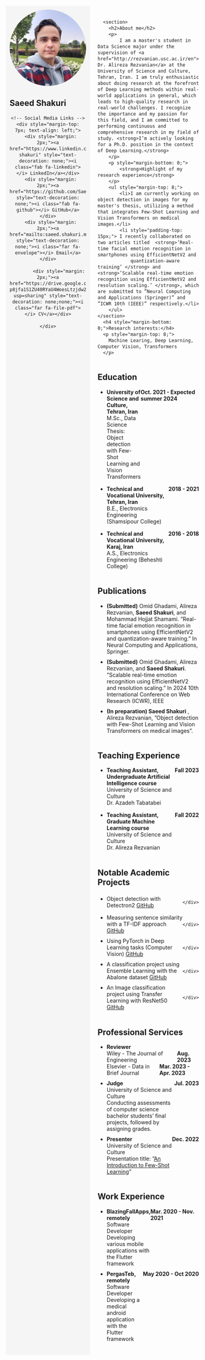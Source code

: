 <html>
<head>
<link rel='stylesheet' href='https://cdnjs.cloudflare.com/ajax/libs/font-awesome/5.15.1/css/all.min.css'>
</head>
<body>
<div style="display: flex;">
  <div style="flex: 1; padding: 10px; background-color: #f5f5f5; max-width: 200px; text-align: center;">
    <img src="assets/img/profile9.png" alt="Profile Picture" width="200" style="border-radius: 50%;">
    <h2 style="text-align: left;">Saeed Shakuri</h2>
    
    <!-- Social Media Links -->
    <div style="margin-top: 7px; text-align: left;">
      <div style="margin: 2px;"><a href="https://www.linkedin.com/in/saeed-shakuri" style="text-decoration: none;"><i class="fab fa-linkedin"></i> LinkedIn</a></div>
      <div style="margin: 2px;"><a href="https://github.com/SaeedShakuri" style="text-decoration: none;"><i class="fab fa-github"></i> GitHub</a></div>
      <div style="margin: 2px;"><a href="mailto:saeed.shakuri.m@gmail.com" style="text-decoration: none;"><i class="far fa-envelope"></i> Email</a></div>
      
            <div style="margin: 2px;"><a href="https://drive.google.com/file/d/1z1-p8jfa1S1ZU40RYaU4WoesLtzjdw25/view?usp=sharing" style="text-decoration: none;none;"><i class="far fa-file-pdf"></i> CV</a></div>
      
    </div>
  </div>
  <div style="flex: 3; padding: 20px;">

<!-- ------------------------------------------------------------------------------------------------------ -->

      <section>
        <h2>About me</h2>
        <p>
            I am a master's student in Data Science major under the supervision of <a href="http://rezvanian.usc.ac.ir/en"> Dr. Alireza Rezvanian</a> at the University of Science and Culture, Tehran, Iran. I am truly enthusiastic about doing research at the forefront of Deep Learning methods within real-world applications in general, which leads to high-quality research in real-world challenges. I recognize the importance and my passion for this field, and I am committed to performing continuous and comprehensive research in my field of study. <strong>I’m actively looking for a Ph.D. position in the context of Deep Learning.</strong>
        </p>
        <p style="margin-bottom: 0;">
            <strong>Highlight of my research experience</strong>
        </p>
        <ul style="margin-top: 8;">
            <li>I am currently working on object detection in images for my master's thesis, utilizing a method that integrates Few-Shot Learning and Vision Transformers on medical images.</li>
            <li style="padding-top: 15px;"> I recently collaborated on two articles titled  <strong>’Real-time facial emotion recognition in smartphones using EfficientNetV2 and
                quantization-aware training’ </strong> and  <strong>’Scalable real-time emotion recognition using EfficientNetV2 and resolution scaling.’ </strong>, which are submitted to ”Neural Computing and Applications (Springer)” and ”ICWR 10th (IEEE)” respectively.</li>
        </ul>
    </section>
      <h4 style="margin-bottom: 0;">Research interests:</h4>
      <p style="margin-top: 8;">
        Machine Learing, Deep Learning, Computer Vision, Transformers
      </p>
      
<!-- ------------------------------------------------------------------------------------------------------ -->

<h2 style="padding-top: 15px;">Education</h2>
<ul>
  <li style="margin-bottom: 15px;">
    <div style="display: flex; justify-content: space-between; align-items: flex-start;">
      <div style="flex: 1;">
        <strong>University of Science and Culture, Tehran, Iran</strong>
        <br>M.Sc., Data Science
        <br>Thesis: Object detection with Few-Shot Learning and Vision Transformers
      </div>
      <div>
        <strong>Oct. 2021 - Expected summer 2024</strong>
      </div>
    </div>
  </li>

  <li style="margin-bottom: 15px;">
    <div style="display: flex; justify-content: space-between; align-items: flex-start;">
      <div style="flex: 1;">
        <strong>Technical and Vocational University, Tehran, Iran</strong>
        <br>B.E., Electronics Engineering (Shamsipour College)
      </div>
      <div>
        <strong>2018 - 2021</strong>
      </div>
    </div>
  </li>

  <li>
    <div style="display: flex; justify-content: space-between; align-items: flex-start;">
      <div style="flex: 1;">
        <strong>Technical and Vocational University, Karaj, Iran</strong>
        <br>A.S., Electronics Engineering (Beheshti College)
      </div>
      <div>
        <strong>2016 - 2018</strong>
      </div>
    </div>
  </li>
</ul>



<!-- ------------------------------------------------------------------------------------------------------ -->

<h2 style="padding-top: 15px;">Publications</h2>
<ul>
  <li style="margin-bottom: 10px;">
    <strong> (Submitted)</strong> Omid Ghadami, Alireza Rezvanian, <strong>Saeed Shakuri</strong>, and Mohammad Hojjat Shamami. ”Real-time facial emotion
recognition in smartphones using EfficientNetV2 and quantization-aware training.” In Neural Computing and Applications, Springer.
  </li>
    <li style="margin-bottom: 10px;">
    <strong> (Submitted)</strong> Omid Ghadami, Alireza Rezvanian, and <strong>Saeed Shakuri</strong>. ”Scalable real-time emotion recognition using EfficientNetV2 and
resolution scaling.” In 2024 10th International Conference on Web Research (ICWR), IEEE
  </li>
  <li style="margin-bottom: 10px;">
    <div>
<strong> (In preparation) </strong> <strong>Saeed Shakuri </strong>, Alireza Rezvanian, ”Object detection with Few-Shot Learning and Vision Transformers on medical
images”.
    </div>
  </li>
</ul>



<!-- ------------------------------------------------------------------------------------------------------ -->

<h2 style="padding-top: 15px;">Teaching Experience</h2>
<ul>
  <li style="margin-bottom: 15px;">
    <div style="display: flex; justify-content: space-between; align-items: flex-start;">
      <div style="flex: 1;">
        <strong>Teaching Assistant, Undergraduate Artificial Intelligence course</strong>
        <br>University of Science and Culture
        <br>Dr. Azadeh Tabatabei
      </div>
      <div>
        <strong>Fall 2023</strong>
      </div>
    </div>
  </li>
  
  <li>
    <div style="display: flex; justify-content: space-between; align-items: flex-start;">
      <div style="flex: 1;">
        <strong>Teaching Assistant, Graduate Machine Learning course</strong>
        <br>University of Science and Culture
        <br>Dr. Alireza Rezvanian
      </div>
      <div>
        <strong>Fall 2022</strong>
      </div>
    </div>
  </li>
</ul>




<!-- ------------------------------------------------------------------------------------------------------ -->




<!-- ------------------------------------------------------------------------------------------------------ -->


<h2 style="padding-top: 15px;">Notable Academic Projects</h2>
<ul>
  <li style="margin-bottom: 10px;">
    <div style="display: flex; justify-content: space-between; align-items: center;">
      <div style="flex: 1;">
        Object detection with Detectron2
        <a href="https://github.com/SaeedShakuri/Detectron2">GitHub</a>
      </div>

    </div>
  </li>
    
  <li style="margin-bottom: 10px;">
    <div style="display: flex; justify-content: space-between; align-items: center;">
      <div style="flex: 1;">
        Measuring sentence similarity with a TF-IDF approach
        <a href="https://github.com/SaeedShakuri/Projects/tree/main/NLP">GitHub</a>
      </div>

    </div>
  </li>

  <li style="margin-bottom: 10px;">
    <div style="display: flex; justify-content: space-between; align-items: center;">
      <div style="flex: 1;">
        Using PyTorch in Deep Learning tasks (Computer Vision)
        <a href="https://github.com/SaeedShakuri/Projects/tree/main/Ensemble%20Learning">GitHub</a>
      </div>

    </div>
  </li>

  <li style="margin-bottom: 10px;">
    <div style="display: flex; justify-content: space-between; align-items: center;">
      <div style="flex: 1;">
        A classification project using Ensemble Learning with the Abalone dataset
        <a href="https://github.com/SaeedShakuri/Projects/tree/main/Ensemble%20Learning">GitHub</a>
      </div>
  
    </div>
  </li>

  <li style="margin-bottom: 10px;">
    <div style="display: flex; justify-content: space-between; align-items: center;">
      <div style="flex: 1;">
        An Image classification project using Transfer Learning with ResNet50
        <a href="https://github.com/SaeedShakuri/Projects/tree/main/Convolutional-Neural-Network/Transfer%20Learning">GitHub</a>
      </div>

    </div>
  </li>
</ul>





<!-- ------------------------------------------------------------------------------------------------------ -->

<h2 style="padding-top: 15px;">Professional Services</h2>
<ul>
  <li style="margin-bottom: 10px;">
 <strong><div>Reviewer</div></strong>
    <div style="display: flex; justify-content: space-between;">
        <div>Wiley - The Journal of Engineering</div>
        <strong><div>Aug. 2023</div></strong>
    </div>
    <div style="display: flex; justify-content: space-between;">
        <div>Elsevier - Data in Brief Journal</div>
       <strong><div>Mar. 2023 - Apr. 2023</div></strong>
    </div>
  </li>

  <li style="margin-bottom: 10px;">
    <div style="display: flex; justify-content: space-between; align-items: flex-start;">
      <div style="flex: 1;">
        <strong>Judge</strong>
        <br>University of Science and Culture
        <br>Conducting assessments of computer science bachelor students’ final projects, followed by assigning grades.
      </div>
      <div>
        <strong>Jul. 2023</strong>
      </div>
    </div>
  </li>

  <li style="margin-bottom: 10px;">
    <div style="display: flex; justify-content: space-between; align-items: flex-start;">
      <div style="flex: 1;">
        <strong>Presenter</strong>
        <br>University of Science and Culture
        <br>Presentation title: ”<a href="https://www.researchgate.net/publication/372553317_An_Introduction_to_Few-Shot_Learning_-_Saeed_Shakuri">An Introduction to Few-Shot Learning</a>”
      </div>
      <div>
        <strong>Dec. 2022</strong>
      </div>
    </div>
  </li>
</ul>

    

<!-- ------------------------------------------------------------------------------------------------------ -->



<h2 style="padding-top: 15px;">Work Experience</h2>
<ul>
  <li style="margin-bottom: 10px;">
    <div style="display: flex; justify-content: space-between; align-items: flex-start;">
      <div style="flex: 1;">
        <strong>BlazingFallApps, remotely</strong>
        <br>Software Developer
        <br>Developing various mobile applications with the Flutter framework
      </div>
      <div>
        <strong>Mar. 2020 - Nov. 2021</strong>
      </div>
    </div>
  </li>
  
  <li style="margin-bottom: 10px;">
    <div style="display: flex; justify-content: space-between; align-items: flex-start;">
      <div style="flex: 1;">
        <strong>PergasTeb, remotely</strong>
        <br>Software Developer
        <br>Developing a medical android application with the Flutter framework
      </div>
      <div>
        <strong>May 2020 - Oct 2020</strong>
      </div>
    </div>
  </li>
</ul>

      
      
      
